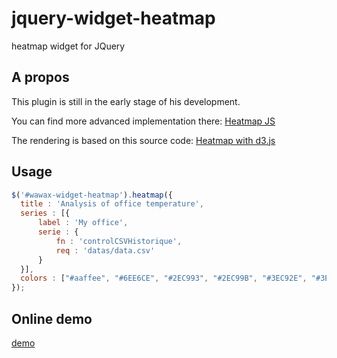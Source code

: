 jquery-widget-heatmap
======================

heatmap widget for JQuery

A propos
--------------

This plugin is still in the early stage of his development.

You can find more advanced implementation there:
[Heatmap JS](http://www.patrick-wied.at/static/heatmapjs/)

The rendering is based on this source code:
[Heatmap with d3.js](http://bl.ocks.org/tjdecke/5558084)

Usage
--------------

```javascript
$('#wawax-widget-heatmap').heatmap({
  title : 'Analysis of office temperature',
  series : [{
      label : 'My office',
      serie : {
          fn : 'controlCSVHistorique',
          req : 'datas/data.csv'                            
      }
  }],
  colors : ["#aaffee", "#6EE6CE", "#2EC993", "#2EC99B", "#3EC92E", "#3EC92E", "#3EC92E", "#E0110D", "#A8100D"],                            
});
```

Online demo
--------------
[demo](http://apps.wawax.co/apps/heatmap/)



